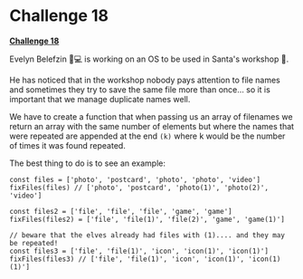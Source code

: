 
  

  

# Challenge 18

  

  

  

**[Challenge 18](https://adventjs.dev/challenges/18)**

  

  

  

Evelyn Belefzin 👩💻 is working on an OS to be used in Santa's workshop 🎅.

He has noticed that in the workshop nobody pays attention to file names and sometimes they try to save the same file more than once... so it is important that we manage duplicate names well.

We have to create a function that when passing us an array of filenames we return an array with the same number of elements but where the names that were repeated are appended at the end `(k)` where k would be the number of times it was found repeated.

The best thing to do is to see an example:



```
const files = ['photo', 'postcard', 'photo', 'photo', 'video']
fixFiles(files) // ['photo', 'postcard', 'photo(1)', 'photo(2)', 'video']

const files2 = ['file', 'file', 'file', 'game', 'game']
fixFiles(files2) = ['file', 'file(1)', 'file(2)', 'game', 'game(1)']

// beware that the elves already had files with (1).... and they may be repeated!
const files3 = ['file', 'file(1)', 'icon', 'icon(1)', 'icon(1)']
fixFiles(files3) // ['file', 'file(1)', 'icon', 'icon(1)', 'icon(1)(1)']
```
